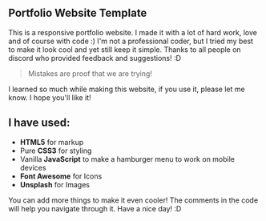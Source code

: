 ## Portfolio Website Template

This is a responsive portfolio website. I made it with a lot of hard work, love and of course with code :) I'm not a professional coder, but I tried my best to make it look cool and yet still keep it simple. Thanks to all people on discord who provided feedback and suggestions! :D

> Mistakes are proof that we are trying!

I learned so much while making this website, if you use it, please let me know. I hope you'll like it!

## I have used:
+ **HTML5** for markup
+ Pure **CSS3** for styling 
+ Vanilla **JavaScript** to make a hamburger menu to work on mobile devices 
+ **Font Awesome** for Icons 
+ **Unsplash** for Images 

You can add more things to make it even cooler! The comments in the code will help you navigate through it. Have a nice day! :D 
